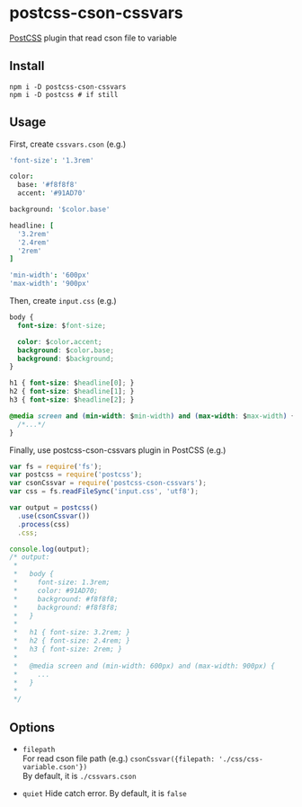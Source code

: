 # postcss-cson-cssvars

[PostCSS](https://github.com/postcss/postcss) plugin that read cson file to variable


## Install

```
npm i -D postcss-cson-cssvars
npm i -D postcss # if still
```

## Usage

First, create `cssvars.cson`
(e.g.)
```cson
'font-size': '1.3rem'

color:
  base: '#f8f8f8'
  accent: '#91AD70'

background: '$color.base'

headline: [
  '3.2rem'
  '2.4rem'
  '2rem'
]

'min-width': '600px'
'max-width': '900px'

```

Then, create `input.css`
(e.g.)
```css
body {
  font-size: $font-size;

  color: $color.accent;
  background: $color.base;
  background: $background;
}

h1 { font-size: $headline[0]; }
h2 { font-size: $headline[1]; }
h3 { font-size: $headline[2]; }

@media screen and (min-width: $min-width) and (max-width: $max-width) {
  /*...*/
}

```

Finally, use postcss-cson-cssvars plugin in PostCSS
(e.g.)
```javascript
var fs = require('fs');
var postcss = require('postcss');
var csonCssvar = require('postcss-cson-cssvars');
var css = fs.readFileSync('input.css', 'utf8');

var output = postcss()
  .use(csonCssvar())
  .process(css)
  .css;

console.log(output);
/* output:
 *
 *   body {
 *     font-size: 1.3rem;
 *     color: #91AD70;
 *     background: #f8f8f8;
 *     background: #f8f8f8;
 *   }
 *
 *   h1 { font-size: 3.2rem; }
 *   h2 { font-size: 2.4rem; }
 *   h3 { font-size: 2rem; }
 *
 *   @media screen and (min-width: 600px) and (max-width: 900px) {
 *     ...
 *   }
 *
 */
```

## Options

- `filepath`  
  For read cson file path (e.g.) `csonCssvar({filepath: './css/css-variable.cson'})`  
  By default, it is `./cssvars.cson`

- `quiet`
  Hide catch error.
  By default, it is `false`
